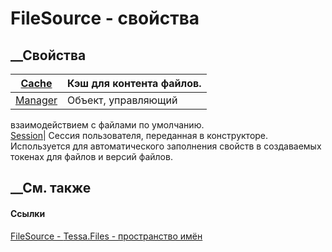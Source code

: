 # FileSource - свойства
##  __Свойства
[Cache](P_Tessa_Files_FileSource_Cache.htm)| Кэш для контента файлов.  
---|---  
[Manager](P_Tessa_Files_FileSource_Manager.htm)| Объект, управляющий
взаимодействием с файлами по умолчанию.  
[Session](P_Tessa_Files_FileSource_Session.htm)|  Сессия пользователя,
переданная в конструкторе. Используется для автоматического заполнения свойств
в создаваемых токенах для файлов и версий файлов.  
## __См. также
#### Ссылки
[FileSource - ](T_Tessa_Files_FileSource.htm)
[Tessa.Files - пространство имён](N_Tessa_Files.htm)

